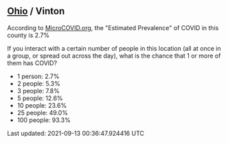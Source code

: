 
## [Ohio](/united-states/ohio) / Vinton

According to [MicroCOVID.org](http://microcovid.org),
the "Estimated Prevalence" of COVID in this county is 2.7%

If you interact with a certain number of people in this location
(all at once in a group, or spread out across the day), what is the chance that
1 or more of them has COVID?

- 1 person: 2.7%
- 2 people: 5.3%
- 3 people: 7.8%
- 5 people: 12.6%
- 10 people: 23.6%
- 25 people: 49.0%
- 100 people: 93.3%

Last updated: 2021-09-13 00:36:47.924416 UTC
